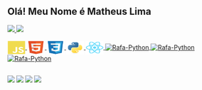 <link rel="stylesheet" href="https://cdn.jsdelivr.net/gh/devicons/devicon@v2.12.0/devicon.min.css">

## Olá! Meu Nome é Matheus Lima
 <div>
  <a href="http://matheuslima.epizy.com/?i=1">
  <img height="180em" src="https://github-readme-stats.vercel.app/api?username=Nyo9972&show_icons=true&theme=dark&include_all_commits=true&count_private=true"/>
  <img height="180em" src="https://github-readme-stats.vercel.app/api/top-langs/?username=Nyo&layout=compact&langs_count=7&theme=dark"/>
</div>
<div style="display: inline_block"><br>
  <img align="center" alt="Rafa-Js" height="30" width="40" src="https://raw.githubusercontent.com/devicons/devicon/master/icons/javascript/javascript-plain.svg">
  <img align="center" alt="Rafa-HTML" height="30" width="40" src="https://raw.githubusercontent.com/devicons/devicon/master/icons/html5/html5-original.svg">
  <img align="center" alt="Rafa-CSS" height="30" width="40" src="https://raw.githubusercontent.com/devicons/devicon/master/icons/css3/css3-original.svg">
  <img align="center" alt="Rafa-Python" height="30" width="40" src="https://raw.githubusercontent.com/devicons/devicon/master/icons/python/python-original.svg">
  <img align="center" alt="Rafa-React" height="30" width="40" src="https://raw.githubusercontent.com/devicons/devicon/master/icons/react/react-original.svg">
  <img align="center" alt="Rafa-Python" height="30" width="40" src="https://www.vectorlogo.zone/logos/laravel/laravel-icon.svg">
  <img align="center" alt="Rafa-Python" height="30" width="40" src="https://vuejsexamples.com/assets/vue.png">
  <img align="center" alt="Rafa-Python" height="30" width="40" src="https://www.vectorlogo.zone/logos/jquery/jquery-icon.svg">
</div>
  
  ##
 
<div> 
  <a href="https://www.instagram.com/mathlima.json/" target="_blank"><img src="https://img.shields.io/badge/-Instagram-%23E4405F?style=for-the-badge&logo=instagram&logoColor=white" target="_blank"></a>
 	<a href="https://www.twitch.tv/nerd_gamer_streamer" target="_blank"><img src="https://img.shields.io/badge/Twitch-9146FF?style=for-the-badge&logo=twitch&logoColor=white" target="_blank"></a>
  <a href = "mailto:theus2719@gmail.com"><img src="https://img.shields.io/badge/-Gmail-%23333?style=for-the-badge&logo=gmail&logoColor=white" target="_blank"></a>
  <a href="Matheus Lima | LinkedIn" target="_blank"><img src="https://img.shields.io/badge/-LinkedIn-%230077B5?style=for-the-badge&logo=linkedin&logoColor=white" target="_blank"></a> 
</div>
 
  
 
